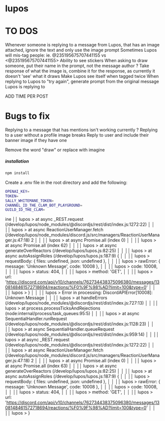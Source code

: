 # lupos

# TO DOS
Whenever someone is replying to a message from Lupos, that has an image attached, ignore the text and only use the image prompt
Sometimes Lupos will mis-tag people: ie. @235195675707441155 vs <@235195675707441155>
Ability to see stickers
When asking to draw someone, put their name in the prompt, not the message author ?
Take response of what the image is, combine it for the response, as currently it doesn't 'see' what it draws
Make Lupos see itself when tagged twice
When replying to Lupos to "try again", generate prompt from the original message Lupos is replying to

ADD TIME PER POST

# Bugs to fix
Replying to a message that has mentions isn't working currently ?
Replying to a user without a profile image breaks
Reply to user and include their banner image if they have one


Remove the word "draw" or replace with imagine

##### installation
```bash
npm install
```

Create a .env file in the root directory and add the following:
```bash
OPENAI_KEY=
TOKEN=
SALLY_WHITEMANE_TOKEN=
CHANNEL_ID_THE_CLAM_BOT_PLAYGROUND=
GUILD_ID_THE_CLAM=
```




ine ││ lupos >     at async _REST.request (/develop/lupos/node_modules/@discordjs/rest/dist/index.js:1272:22)                                                                        │
│                                                                          ││ lupos >     at async ReactionUserManager.fetch (/develop/lupos/node_modules/discord.js/src/managers/ReactionUserManager.js:47:18)           2                                 │
│                                                                          ││ lupos >     at async Promise.all (index 0)                                                                                                                                    │
│                                                                          ││ lupos >     at async Promise.all (index 62)                                                                                                                                   │
│                                                                          ││ lupos >     at async generateOverReactors (/develop/lupos/lupos.js:82:25)                                                                                                     │
│                                                                          ││ lupos >     at async autoAssignRoles (/develop/lupos/lupos.js:187:9) {                                                                                                        │
│                                                                          ││ lupos >   requestBody: { files: undefined, json: undefined },                                                                                                                 │
│                                                                          ││ lupos >   rawError: { message: 'Unknown Message', code: 10008 },                                                                                                              │
│                                                                          ││ lupos >   code: 10008,                                                                                                                                                        │
│                                                                          ││ lupos >   status: 404,                                                                                                                                                        │
│                                                                          ││ lupos >   method: 'GET',                                                                                                                                                      │
│                                                                          ││ lupos >   url: 'https://discord.com/api/v10/channels/762734438375096380/messages/1308148461572718694/reactions/%F0%9F%98%AD?limit=100&type=0'                                 │
│                                                                          ││ lupos > }                                                                                                                                                                     │
│                                                                          ││ lupos > Error in processing: DiscordAPIError[10008]: Unknown Message                                                                                                          │
│                                                                          ││ lupos >     at handleErrors (/develop/lupos/node_modules/@discordjs/rest/dist/index.js:727:13)                                                                                │
│                                                                          ││ lupos >     at process.processTicksAndRejections (node:internal/process/task_queues:95:5)                                                                                     │
│                                                                          ││ lupos >     at async SequentialHandler.runRequest (/develop/lupos/node_modules/@discordjs/rest/dist/index.js:1128:23)                                                         │
│                                                                          ││ lupos >     at async SequentialHandler.queueRequest (/develop/lupos/node_modules/@discordjs/rest/dist/index.js:959:14)                                                        │
│                                                                          ││ lupos >     at async _REST.request (/develop/lupos/node_modules/@discordjs/rest/dist/index.js:1272:22)                                                                        │
│                                                                          ││ lupos >     at async ReactionUserManager.fetch (/develop/lupos/node_modules/discord.js/src/managers/ReactionUserManager.js:47:18)           2                                 │
│                                                                          ││ lupos >     at async Promise.all (index 0)                                                                                                                                    │
│                                                                          ││ lupos >     at async Promise.all (index 63)                                                                                                                                   │
│                                                                          ││ lupos >     at async generateOverReactors (/develop/lupos/lupos.js:82:25)                                                                                                     │
│                                                                          ││ lupos >     at async autoAssignRoles (/develop/lupos/lupos.js:187:9) {                                                                                                        │
│                                                                          ││ lupos >   requestBody: { files: undefined, json: undefined },                                                                                                                 │
│                                                                          ││ lupos >   rawError: { message: 'Unknown Message', code: 10008 },                                                                                                              │
│                                                                          ││ lupos >   code: 10008,                                                                                                                                                        │
│                                                                          ││ lupos >   status: 404,                                                                                                                                                        │
│                                                                          ││ lupos >   method: 'GET',                                                                                                                                                      │
│                                                                          ││ lupos >   url: 'https://discord.com/api/v10/channels/762734438375096380/messages/1308148461572718694/reactions/%F0%9F%98%AD?limit=100&type=0'                                 │
│                                                                          ││ lupos > }    
